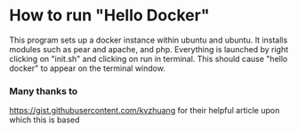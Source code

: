 # How to run "Hello Docker"

This program sets up a docker instance within ubuntu and ubuntu. It installs modules such as pear and apache, and php. Everything is launched by right clicking on "init.sh" and clicking on run in terminal. This should cause "hello docker" to appear on the terminal window.

### Many thanks to

https://gist.githubusercontent.com/kvzhuang for their helpful article upon which this is based
